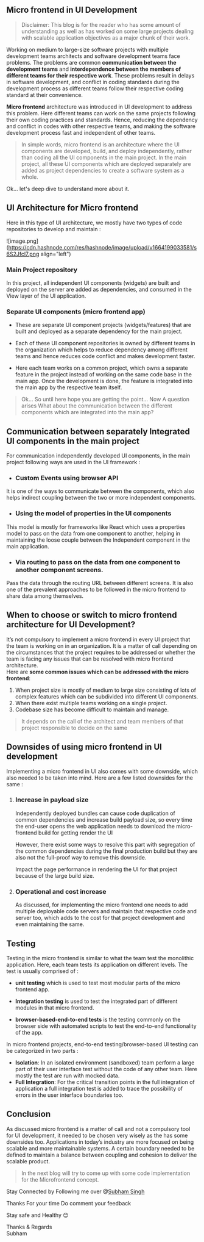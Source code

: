 ## Micro frontend in UI Development

> Disclaimer: This blog is for the reader who has some amount of understanding as well as has worked on some large projects dealing with scalable application objectives as a major chunk of their work.

Working on medium to large-size software projects with multiple development teams architects and software development teams face problems. The problems are common **communication between the development teams** and **interdependence between the members of different teams for their respective work**. These problems result in delays in software development, and conflict in coding standards during the development process as different teams follow their respective coding standard at their convenience.

**Micro frontend** architecture was introduced in UI development to address this problem. Here different teams can work on the same projects following their own coding practices and standards. Hence, reducing the dependency and conflict in codes with other respective teams, and making the software development process fast and independent of other teams. 

> In simple words, micro frontend is an architecture where the UI components are developed, build, and deploy independently, rather than coding all the UI components in the main project. In the main project, all these UI components which are deployed separately are added as project dependencies to create a software system as a whole.

Ok... let's deep dive to understand more about it.

## UI Architecture for Micro frontend  

Here in this type of UI architecture, we mostly have two types of code repositories to 
develop and maintain : 

![image.png](https://cdn.hashnode.com/res/hashnode/image/upload/v1664199033581/s6S2Jfcl7.png align="left")

### Main Project repository 
In this project, all independent UI components (widgets) are built and deployed on the server are added as dependencies, and consumed in the View layer of the UI application.

### Separate UI components (micro frontend app) 
- These are separate UI component projects (widgets/features) that are built and deployed as a separate dependency for the main project. 

- Each of these UI component repositories is owned by different teams in the organization which helps to reduce dependency among different teams and hence reduces code conflict and makes development faster. 

- Here each team works on a common project, which owns a separate feature in the project instead of working on the same code base in the main app. Once the development is done, the feature is integrated into the main app by the respective team itself.

> Ok... So until here hope you are getting the point... Now A question arises What about the communication between the different components which are integrated into the main app?

## Communication between separately Integrated UI components in the main project
For communication independently developed UI components, in the main project following ways are used in the UI framework : 

- ### Custom Events using browser API
It is one of the ways to communicate between the components, which also helps indirect coupling between the two or more independent components.

- ### Using the model of properties in the UI components
This model is mostly for frameworks like React which uses a properties model to pass on the data from one component to another, helping in maintaining the loose couple between the Independent component in the main application. 

- ### Via routing to pass on the data from one component to another component screens. 
Pass the data through the routing URL between different screens. It is also one of the prevalent approaches to be followed in the micro frontend to share data among themselves.

## When to choose or switch to micro frontend architecture for UI Development? 
It’s not compulsory to implement a micro frontend in every UI project that the team is working on in an organization. It is a matter of call depending on the circumstances that the project requires to be addressed or whether the team is facing any issues that can be resolved with micro frontend architecture.  
Here are **some common issues which can be addressed with the micro frontend**: 

1. When project size is mostly of medium to large size consisting of lots of complex features which can be subdivided into different UI components. 
2. When there exist multiple teams working on a single project. 
3. Codebase size has become difficult to maintain and manage.

> It depends on the call of the architect and team members of that project responsible to decide on the same

## Downsides of using micro frontend in UI development 
Implementing a micro frontend in UI also comes with some downside, which also 
needed to be taken into mind. 
Here are a few listed downsides for the same :

1. ### Increase in payload size 
      Independently deployed bundles can cause code duplication of common dependencies and increase build payload size, so every time the end-user opens the web application needs to download the micro-frontend build for getting render the UI 

    However, there exist some ways to resolve this part with segregation of the common dependencies during the final production build but they are also not the full-proof way to remove this downside. 

    Impact the page performance in rendering the UI for that project because of the large build size. 
2. ### Operational and cost increase
    As discussed, for implementing the micro frontend one needs to add multiple deployable code servers and maintain that respective code and server too, which adds to the cost for that project development and even maintaining the same. 

## Testing 
Testing in the micro frontend is similar to what the team test the monolithic application. Here, each team tests its application on different levels. The test is usually comprised of : 
- **unit testing** which is used to test most modular parts of the micro frontend app. 

- **Integration testing** is used to test the integrated part of different modules in that 
micro frontend. 

- **browser-based-end-to-end tests** is the testing commonly on the browser side 
with automated scripts to test the end-to-end functionality of the app. 

In micro frontend projects, end-to-end testing/browser-based UI testing can be 
categorized in two parts : 
- **Isolation**: In an isolated environment (sandboxed) team perform a large part of 
their user interface test without the code of any other team. Here mostly the test 
are run with mocked data. 
- **Full Integration**: For the critical transition points in the full integration of 
application a full integration test is added to trace the possibility of errors in the user 
interface boundaries too.

## Conclusion 
As discussed micro frontend is a matter of call and not a compulsory tool for UI development, it needed to be chosen very wisely as the has some downsides too. Applications in today’s industry are more focused on being scalable and more maintainable systems. A certain boundary needed to be defined to maintain a balance between coupling and cohesion to deliver the scalable product. 

> In the next blog will try to come up with some code implementation for the Microfrontend concept.

Stay Connected by Following me over @[Subham Singh](@webobite)

Thanks For your time Do comment your feedback

Stay safe and Healthy 😊 <br/>

Thanks & Regards<br/>
Subham


